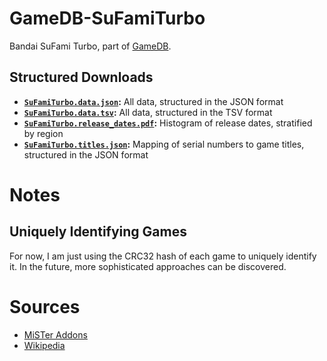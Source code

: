 # GameDB-SuFamiTurbo
Bandai SuFami Turbo, part of [GameDB](https://github.com/niemasd/GameDB).

## Structured Downloads
* **[`SuFamiTurbo.data.json`](https://github.com/niemasd/GameDB-SuFamiTurbo/releases/latest/download/SuFamiTurbo.data.json):** All data, structured in the JSON format
* **[`SuFamiTurbo.data.tsv`](https://github.com/niemasd/GameDB-SuFamiTurbo/releases/latest/download/SuFamiTurbo.data.tsv):** All data, structured in the TSV format
* **[`SuFamiTurbo.release_dates.pdf`](https://github.com/niemasd/GameDB-SuFamiTurbo/releases/latest/download/SuFamiTurbo.release_dates.pdf):** Histogram of release dates, stratified by region
* **[`SuFamiTurbo.titles.json`](https://github.com/niemasd/GameDB-SuFamiTurbo/releases/latest/download/SuFamiTurbo.titles.json):** Mapping of serial numbers to game titles, structured in the JSON format

# Notes

## Uniquely Identifying Games

For now, I am just using the CRC32 hash of each game to uniquely identify it. In the future, more sophisticated approaches can be discovered.

# Sources

* [MiSTer Addons](https://misteraddons.com/)
* [Wikipedia](https://en.wikipedia.org/wiki/SuFami_Turbo#Games)
